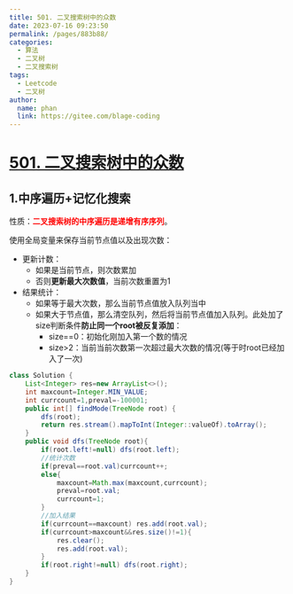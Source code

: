 ```yaml
---
title: 501. 二叉搜索树中的众数
date: 2023-07-16 09:23:50
permalink: /pages/883b88/
categories:
  - 算法
  - 二叉树
  - 二叉搜索树
tags:
  - Leetcode
  - 二叉树
author: 
  name: phan
  link: https://gitee.com/blage-coding
---
```

# [501. 二叉搜索树中的众数](https://leetcode.cn/problems/find-mode-in-binary-search-tree/)

## 1.中序遍历+记忆化搜索

性质：<font color="red">**二叉搜索树的中序遍历是递增有序序列**</font>。

使用全局变量来保存当前节点值以及出现次数：

- 更新计数：
  - 如果是当前节点，则次数累加
  - 否则**更新最大次数值**，当前次数重置为1
- 结果统计：
  - 如果等于最大次数，那么当前节点值放入队列当中
  - 如果大于节点值，那么清空队列，然后将当前节点值加入队列。此处加了size判断条件**防止同一个root被反复添加**：
    - size==0：初始化刚加入第一个数的情况
    - size>2：当前当前次数第一次超过最大次数的情况(等于时root已经加入了一次)

```java
class Solution {
    List<Integer> res=new ArrayList<>();
    int maxcount=Integer.MIN_VALUE;
    int currcount=1,preval=-100001;
    public int[] findMode(TreeNode root) {
        dfs(root);
        return res.stream().mapToInt(Integer::valueOf).toArray();
    }
    public void dfs(TreeNode root){
        if(root.left!=null) dfs(root.left);
        //统计次数
        if(preval==root.val)currcount++;
        else{
            maxcount=Math.max(maxcount,currcount);
            preval=root.val;
            currcount=1;
        }
        //加入结果
        if(currcount==maxcount) res.add(root.val);
        if(currcount>maxcount&&res.size()!=1){
            res.clear();
            res.add(root.val);
        }
        if(root.right!=null) dfs(root.right);
    }
}
```